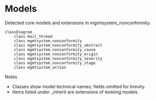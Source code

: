 # Models

Detected core models and extensions in mgmtsystem_nonconformity.

```mermaid
classDiagram
    class mail_thread
    class mgmtsystem_nonconformity
    class mgmtsystem_nonconformity_abstract
    class mgmtsystem_nonconformity_cause
    class mgmtsystem_nonconformity_origin
    class mgmtsystem_nonconformity_severity
    class mgmtsystem_nonconformity_stage
    class mgmtsystem_action
```

Notes
- Classes show model technical names; fields omitted for brevity.
- Items listed under _inherit are extensions of existing models.
